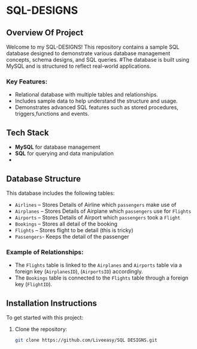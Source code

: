 # SQL-DESIGNS
## Overview Of Project
Welcome to my SQL-DESIGNS! This repository contains a sample SQL database designed to demonstrate various database management concepts, schema designs, and SQL queries. 
#The database is built using MySQL and is structured to reflect real-world applications. 

### Key Features:
- Relational database with multiple tables and relationships.
- Includes sample data to help understand the structure and usage.
- Demonstrates advanced SQL features such as stored procedures, triggers,functions and events.

## Tech Stack
- **MySQL** for database management
- **SQL** for querying and data manipulation
- 
## Database Structure
This database includes the following tables:
- `Airlines` – Stores Details of Airline which `passengers` make use of
- `Airplanes` – Stores Details of Airplane which `passengers` use for `Flights`
- `Airports` – Stores Details of Airport which `passengers` took a `Flight`
- `Bookings` – Stores all detail of the booking 
- `Flights` – Stores flight to be detail (this is tricky)
- `Passengers`- Keeps the detail of the passenger

### Example of Relationships:
- The `Flights` table is linked to the `Airplanes` and `Airports` table via a foreign key (`AirplanesID`), (`AirportsID`) accordingly.
- The `Bookings` table is connected to the `Flights` table through a foreign key (`FlightID`).

## Installation Instructions
To get started with this project:

1. Clone the repository:
   ```bash
   git clone https://github.com/Liveeasy/SQL DESIGNS.git
